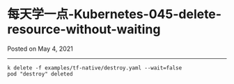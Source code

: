 # 每天学一点-Kubernetes-045-delete-resource-without-waiting

Posted on May 4, 2021

---

```
k delete -f examples/tf-native/destroy.yaml --wait=false
pod "destroy" deleted
```
